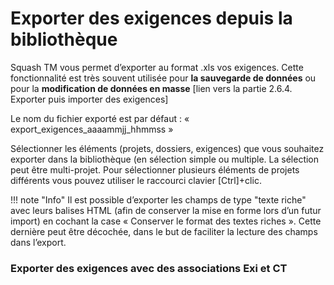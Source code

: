 # Exporter des exigences depuis la bibliothèque


Squash TM vous permet d’exporter au format .xls vos exigences. Cette fonctionnalité est très souvent utilisée pour **la sauvegarde de données** ou pour la **modification de données en masse** [lien vers la partie 2.6.4. Exporter puis importer des exigences]

Le nom du fichier exporté est par défaut : « export_exigences_aaaammjj_hhmmss »

Sélectionner les éléments (projets, dossiers, exigences) que vous souhaitez exporter dans la bibliothèque (en sélection simple ou multiple. La sélection peut être multi-projet. 
Pour sélectionner plusieurs éléments de projets différents vous pouvez utiliser le raccourci clavier [Ctrl]+clic.


!!! note "Info"
	Il est possible d’exporter les champs de type "texte riche" avec leurs balises HTML (afin de conserver la mise en forme lors d’un futur import)  en cochant la case « Conserver le format des textes riches ». Cette dernière peut être décochée, dans le but de faciliter la lecture des champs dans  l’export.


### Exporter des exigences avec des associations Exi et CT
<!--stackedit_data:
eyJoaXN0b3J5IjpbLTIxNDE4NDcxOTIsLTE3MTQ0NjI3NDIsMT
A4NTIwOTI0OCwtMTk4NjEwMDMzOCwtMTg4OTcyMDEwNywxOTI5
MzM3MDU3LDE3MDc4Mzc3NzEsLTEzNTQ4MjkxOTBdfQ==
-->
